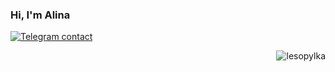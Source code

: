 
### Hi, I'm Alina

[![Telegram contact][telegram_badge]][telegram_link]

<img align="right" src="https://github-readme-stats.vercel.app/api/top-langs/?username=lesopylka&hide=rich%20text%20format,jupyter%20notebook,scheme&layout=compact&langs_count=8&custom_title)" alt="lesopylka"/>


[telegram_link]: https://t.me/jfiweio
[telegram_badge]: https://img.shields.io/badge/Telegram-2CA5E0?style=for-the-badge&logo=telegram&logoColor=white "Telegram contact"
